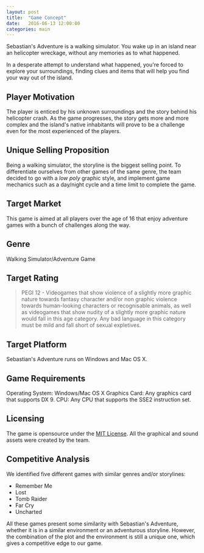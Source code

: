 ```yaml
---
layout: post
title:  "Game Concept"
date:   2016-06-13 12:00:00
categories: main
---
```


Sebastian's Adventure is a walking simulator. You wake up in an island near an helicopter wreckage, without any memories as to what happened.

In a desperate attempt to understand what happened, you're forced to explore your surroundings, finding clues and items that will help you find your way out of the island.

## Player Motivation

The player is enticed by his unknown surroundings and the story behind his helicopter crash. As the game progresses, the story gets more and more complex and the island's native inhabitants will prove to be a challenge even for the most experienced of the players.

## Unique Selling Proposition

Being a walking simulator, the storyline is the biggest selling point. To differentiate ourselves from other games of the same genre, the team decided to go with a *low poly* graphic style, and implement game mechanics such as a day/night cycle and a time limit to complete the game.

## Target Market

This game is aimed at all players over the age of 16 that enjoy adventure games with a bunch of challenges along the way.

## Genre

Walking Simulator/Adventure Game

## Target Rating

> PEGI 12 - Videogames that show violence of a slightly more graphic nature towards fantasy character and/or non graphic violence towards human-looking characters or recognisable animals, as well as videogames that show nudity of a slightly more graphic nature would fall in this age category. Any bad language in this category must be mild and fall short of sexual expletives.

## Target Platform

Sebastian's Adventure runs on Windows and Mac OS X.

## Game Requirements

Operating System: Windows/Mac OS X
Graphics Card: Any graphics card that supports DX 9.
CPU: Any CPU that supports the SSE2 instruction set.

## Licensing

The game is opensource under the [MIT License](https://opensource.org/licenses/MIT).
All the graphical and sound assets were created by the team.

## Competitive Analysis

We identified five different games with similar genres and/or storylines:

- Remember Me
- Lost
- Tomb Raider
- Far Cry
- Uncharted

All these games present some similarity with Sebastian's Adventure, whether it is in a similar environment or an adventurous storyline. However, the combination of the plot and the environment is still a unique one, which gives a competitive edge to our game.
